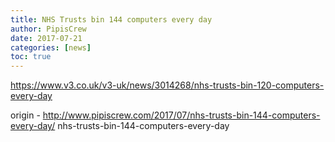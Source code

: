```yaml
---
title: NHS Trusts bin 144 computers every day
author: PipisCrew
date: 2017-07-21
categories: [news]
toc: true
---
```


https://www.v3.co.uk/v3-uk/news/3014268/nhs-trusts-bin-120-computers-every-day

origin - http://www.pipiscrew.com/2017/07/nhs-trusts-bin-144-computers-every-day/ nhs-trusts-bin-144-computers-every-day